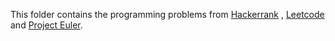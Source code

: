 This folder contains the programming problems from [Hackerrank](www.hackerrank.com) , [Leetcode](https://leetcode.com/problemset/algorithms/) and [Project Euler](https://projecteuler.net/archives).
